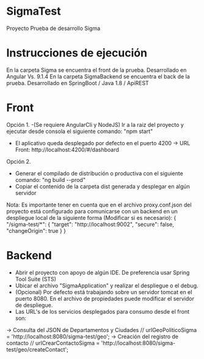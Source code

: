 # SigmaTest
Proyecto Prueba de desarrollo Sigma

# Instrucciones de ejecución
En la carpeta Sigma se encuentra el front de la prueba. Desarrollado en Angular Vs. 9.1.4
En la carpeta SigmaBackend se encuentra el back de la prueba. Desarrollado en SpringBoot / Java 1.8 / ApiREST

# Front
Opción 1.
-(Se requiere AngularCli y NodeJS) Ir a la raiz del proyecto y ejecutar desde consola el siguiente comando: "npm start"
- El aplicativo queda desplegado por defecto en el puerto 4200
-> URL Front: http://localhost:4200/#/dashboard

Opción 2.
- Generar el compilado de distribución o productiva con el siguiente comando: "ng build --prod"
- Copiar el contenido de la carpeta dist generada y desplegar en algún servidor

Nota: Es importante tener en cuenta que en el archivo proxy.conf.json del proyecto está configurado para comunicarse con un backend en un despliegue local de la siguiente forma (Modificar si es necesario):
{
    "/sigma-test/*": {
        "target": "http://localhost:9002",
        "secure": false,
        "changeOrigin": true
    }
}

# Backend
- Abrir el proyecto con apoyo de algún IDE. De preferencia usar Spring Tool Suite (STS)
- Ubicar el archivo "SigmaApplication" y realizar el despliegue o el debug.
- (Opcional) Por defecto está trabajando sobre un servidor tomcat en el puerto 8080. En el archivo de propiedades puede modificar el servidor de despliegue. 
- Las URL's de los servicios desplegados para consumo desde el front son:

-> Consulta del JSON de Departamentos y Ciudades // urlGeoPoliticoSigma = 'http://localhost:8080/sigma-test/geo';
-> Creación del registro de contacto // urlCrearContactoSigma = 'http://localhost:8080/sigma-test/geo/createContact';

